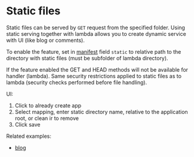 # Static files

Static files can be served by `GET` request from the specified folder.
Using static serving together with lambda allows you to create dynamic service with UI (like blog or comments).

To enable the feature, set in [manifest](manifest.md) field `static` to relative path to the directory with static files
 (must be subfolder of lambda directory). 

If the feature enabled the GET and HEAD methods will not be available for handler (lambda).
Same security restrictions applied to static files as to lambda (security checks performed before file handling).

UI:

1. Click to already create app
2. Select mapping, enter static directory name, relative to the application root, or clean ir to remove
3. Click save

Related examples:

* [blog](examples/blog.md)
